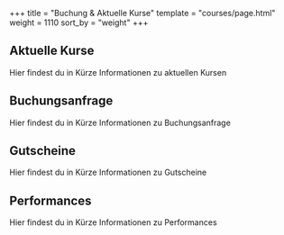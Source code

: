 +++
title = "Buchung & Aktuelle Kurse"
template = "courses/page.html"
weight = 1110
sort_by = "weight"
+++

## Aktuelle Kurse

Hier findest du in Kürze Informationen zu aktuellen Kursen

## Buchungsanfrage

Hier findest du in Kürze Informationen zu Buchungsanfrage

## Gutscheine

Hier findest du in Kürze Informationen zu Gutscheine

## Performances

Hier findest du in Kürze Informationen zu Performances
